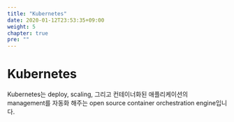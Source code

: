```yaml
---
title: "Kubernetes"
date: 2020-01-12T23:53:35+09:00
weight: 5
chapter: true
pre: ""
---
```


# Kubernetes

Kubernetes는 deploy, scaling, 그리고 컨테이너화된 애플리케이션의  
management를 자동화 해주는 open source container orchestration engine입니다.